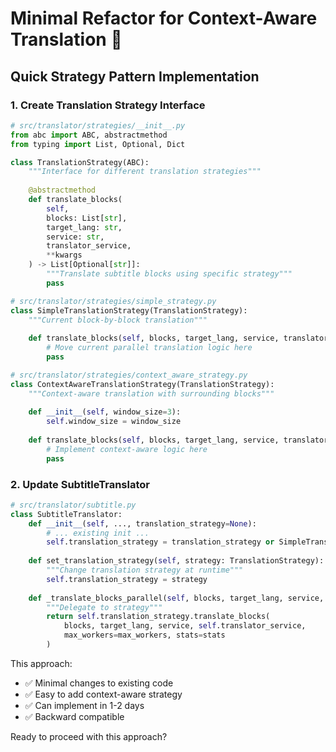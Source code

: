 # Minimal Refactor for Context-Aware Translation 🎯

## Quick Strategy Pattern Implementation

### 1. Create Translation Strategy Interface
```python
# src/translator/strategies/__init__.py
from abc import ABC, abstractmethod
from typing import List, Optional, Dict

class TranslationStrategy(ABC):
    """Interface for different translation strategies"""
    
    @abstractmethod
    def translate_blocks(
        self, 
        blocks: List[str], 
        target_lang: str, 
        service: str,
        translator_service,
        **kwargs
    ) -> List[Optional[str]]:
        """Translate subtitle blocks using specific strategy"""
        pass

# src/translator/strategies/simple_strategy.py  
class SimpleTranslationStrategy(TranslationStrategy):
    """Current block-by-block translation"""
    
    def translate_blocks(self, blocks, target_lang, service, translator_service, **kwargs):
        # Move current parallel translation logic here
        pass

# src/translator/strategies/context_aware_strategy.py
class ContextAwareTranslationStrategy(TranslationStrategy):
    """Context-aware translation with surrounding blocks"""
    
    def __init__(self, window_size=3):
        self.window_size = window_size
    
    def translate_blocks(self, blocks, target_lang, service, translator_service, **kwargs):
        # Implement context-aware logic here
        pass
```

### 2. Update SubtitleTranslator
```python
# src/translator/subtitle.py
class SubtitleTranslator:
    def __init__(self, ..., translation_strategy=None):
        # ... existing init ...
        self.translation_strategy = translation_strategy or SimpleTranslationStrategy()
    
    def set_translation_strategy(self, strategy: TranslationStrategy):
        """Change translation strategy at runtime"""
        self.translation_strategy = strategy
    
    def _translate_blocks_parallel(self, blocks, target_lang, service, max_workers, stats):
        """Delegate to strategy"""
        return self.translation_strategy.translate_blocks(
            blocks, target_lang, service, self.translator_service,
            max_workers=max_workers, stats=stats
        )
```

This approach:
- ✅ Minimal changes to existing code
- ✅ Easy to add context-aware strategy  
- ✅ Can implement in 1-2 days
- ✅ Backward compatible

Ready to proceed with this approach?
